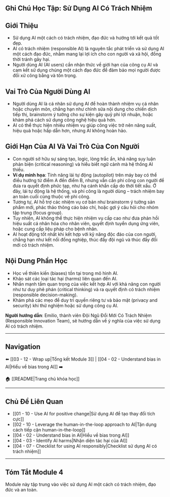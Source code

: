 ## Ghi Chú Học Tập: Sử Dụng AI Có Trách Nhiệm

## Giới Thiệu

- Sử dụng AI một cách có trách nhiệm, đạo đức và hướng tới kết quả tốt đẹp.
- AI có trách nhiệm (responsible AI) là nguyên tắc phát triển và sử dụng AI một cách đạo đức, nhằm mang lại lợi ích cho con người và xã hội, đồng thời tránh gây hại.
- Người dùng AI (AI users) cần nhận thức về giới hạn của công cụ AI và cam kết sử dụng chúng một cách đạo đức để đảm bảo mọi người được đối xử công bằng và tôn trọng.

## Vai Trò Của Người Dùng AI

- Người dùng AI là cá nhân sử dụng AI để hoàn thành nhiệm vụ cá nhân hoặc chuyên môn, chẳng hạn như chỉnh sửa nội dung cho chiến dịch tiếp thị, brainstorm ý tưởng cho sự kiện gây quỹ phi lợi nhuận, hoặc khám phá cách sử dụng công nghệ hiệu quả hơn.
- AI có thể thực hiện nhiều nhiệm vụ giúp công việc trở nên năng suất, hiệu quả hoặc hấp dẫn hơn, nhưng AI không hoàn hảo.

## Giới Hạn Của AI Và Vai Trò Của Con Người

- Con người sở hữu sự sáng tạo, logic, lòng trắc ẩn, khả năng suy luận phản biện (critical reasoning) và hiểu biết ngữ cảnh mà hệ thống AI thiếu.
- **Ví dụ minh họa**: Tính năng lái tự động (autopilot) trên máy bay có thể điều hướng từ điểm A đến điểm B, nhưng vẫn cần phi công con người để đưa ra quyết định phức tạp, như hạ cánh khẩn cấp do thời tiết xấu. Ở đây, lái tự động là hệ thống, và phi công là người dùng – trách nhiệm bay an toàn cuối cùng thuộc về phi công.
- Tương tự, AI hỗ trợ các nhiệm vụ cơ bản như brainstorm ý tưởng sản phẩm mới, phác thảo thông cáo báo chí, hoặc gợi ý câu hỏi cho nhóm tập trung (focus group).
- Tuy nhiên, AI không thể thực hiện nhiệm vụ cấp cao như đưa phản hồi hiệu suất cá nhân hóa cho nhân viên, quyết định tuyển dụng ứng viên, hoặc cung cấp liệu pháp cho bệnh nhân.
- AI hoạt động tốt nhất khi kết hợp với kỹ năng độc đáo của con người, chẳng hạn như kết nối đồng nghiệp, thúc đẩy đội ngũ và thúc đẩy đổi mới có trách nhiệm.

## Nội Dung Phần Học

- Học về thiên kiến (biases) tồn tại trong mô hình AI.
- Khảo sát các loại tác hại (harms) liên quan đến AI.
- Nhấn mạnh tầm quan trọng của việc kết hợp AI với khả năng con người như tư duy phê phán (critical thinking) và ra quyết định có trách nhiệm (responsible decision-making).
- Khám phá các mẹo để duy trì quyền riêng tư và bảo mật (privacy and security) khi thử nghiệm hoặc sử dụng công cụ AI.

**Người hướng dẫn**: Emilio, thành viên Đội Ngũ Đổi Mới Có Trách Nhiệm (Responsible Innovation Team), sẽ hướng dẫn về ý nghĩa của việc sử dụng AI có trách nhiệm.

---

## Navigation

⬅️ [[03 - 12 - Wrap up|Tổng kết Module 3]] | [[04 - 02 - Understand bias in AI|Hiểu về bias trong AI]] ➡️

🏠 [[README|Trang chủ khóa học]]

---

## Chủ Đề Liên Quan

- [[01 - 10 - Use AI for positive change|Sử dụng AI để tạo thay đổi tích cực]]
- [[02 - 10 - Leverage the human-in-the-loop approach to AI|Tận dụng cách tiếp cận human-in-the-loop]]
- [[04 - 02 - Understand bias in AI|Hiểu về bias trong AI]]
- [[04 - 03 - Identify AI harms|Nhận diện tác hại của AI]]
- [[04 - 07 - Checklist for using AI responsibly|Checklist sử dụng AI có trách nhiệm]]

---

## Tóm Tắt Module 4

Module này tập trung vào việc sử dụng AI một cách có trách nhiệm, đạo đức và an toàn.
